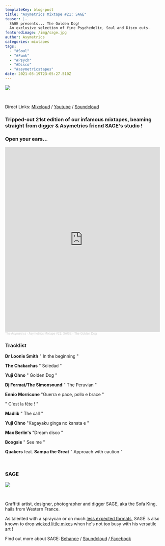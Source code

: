 ```yaml
---
templateKey: blog-post
title: "Asymetrics Mixtape #21: SAGE"
teaser: |-
  SAGE presents... The Golden Dog!
  An exclusive selection of fine Psychedelic, Soul and Disco cuts.
featuredimage: /img/sage.jpg
author: Asymetrics
categories: mixtapes
tags:
  - "#Soul"
  - "#Funk"
  - "#Psych"
  - "#Disco"
  - "#asymetricstapes"
date: 2021-05-19T23:05:27.510Z
---
```

![](/img/14718753_10210836986710815_5941744416380870816_n.jpg)

<br>

Direct Links: [Mixcloud](https://www.mixcloud.com/The_Asymetrics/the-asymetrics-mixtape-21/) / [Youtube](https://www.youtube.com/watch?v=CMgRP7FkmTQ) / [Soundcloud](https://soundcloud.com/the-asymetrics/asymetrics-mixtape-21-sage-the-golden-dog)

### Tripped-out 21st edition of our infamous mixtapes, beaming straight from digger &  Asymetrics friend [SAGE](https://www.facebook.com/thesofakingsage)'s studio !

### Open your ears...

<iframe width="100%" height="600" scrolling="no" frameborder="no" allow="autoplay" src="https://w.soundcloud.com/player/?url=https%3A//api.soundcloud.com/tracks/1050655408&color=%23ff5500&auto_play=false&hide_related=false&show_comments=true&show_user=true&show_reposts=false&show_teaser=true&visual=true"></iframe><div style="font-size: 10px; color: #cccccc;line-break: anywhere;word-break: normal;overflow: hidden;white-space: nowrap;text-overflow: ellipsis; font-family: Interstate,Lucida Grande,Lucida Sans Unicode,Lucida Sans,Garuda,Verdana,Tahoma,sans-serif;font-weight: 100;"><a href="https://soundcloud.com/the-asymetrics" title="The Asymetrics" target="_blank" style="color: #cccccc; text-decoration: none;">The Asymetrics</a> · <a href="https://soundcloud.com/the-asymetrics/asymetrics-mixtape-21-sage-the-golden-dog" title="Asymetrics Mixtape #21: SAGE - The Golden Dog" target="_blank" style="color: #cccccc; text-decoration: none;">Asymetrics Mixtape #21: SAGE - The Golden Dog</a></div>

### Tracklist

**Dr Loonie Smith** " In the beginning "

**The Chakachas** " Soledad "

**Yuji Ohno** " Golden Dog "

**Dj Format/The Simonsound** " The Peruvian "

**Ennio Morricone** "Guerra e pace, pollo e brace "

" C'est la fête ! "

**Madlib** " The call "

**Yuji Ohno** "Kagayaku ginga no kanata e "

**Max Berlin's** "Dream disco "

**Boogsie** " See me "

**Quakers** feat. **Sampa the Great** " Approach with caution "

<br>

### SAGE

![](/img/10669379_10205090268806459_3955649642921263468_o.jpg)

<br>

Graffitti artist, designer, photographer and digger SAGE, aka the Sofa King, hails from Western France.

As talented with a spraycan or on much [less expected formats](https://www.behance.net/gallery/2269586/ILLUSTRATIONS), SAGE is also known to drop [wicked little mixes](https://soundcloud.com/lookoomusic) when he's not too busy with his versatile art !

Find out more about SAGE: [Behance](https://www.behance.net/user/?username=thefuckinsage) / [Soundcloud](https://soundcloud.com/lookoomusic) /[ Facebook](https://www.facebook.com/thesofakingsage/)